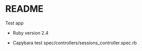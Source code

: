 # README

Test app

* Ruby version
2.4

* Capybara test
spec/controllers/sessions_controller.spec.rb
